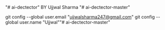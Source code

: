 "# ai-dectector"
BY Ujjwal Sharma 
"# ai-dectector-master" 


git config --global user.email "ujjwalsharma247@gmail.com"
  git config --global user.name "Ujjwal""# ai-dectector-master" 
